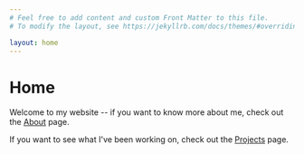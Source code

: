 ```yaml
---
# Feel free to add content and custom Front Matter to this file.
# To modify the layout, see https://jekyllrb.com/docs/themes/#overriding-theme-defaults

layout: home
---
```


# Home

Welcome to my website -- if you want to know more about me, check out the [About](/about/) page.

If you want to see what I've been working on, check out the [Projects](/projects/) page.